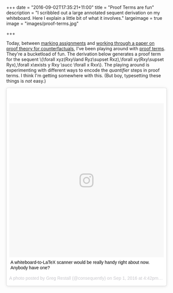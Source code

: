 +++
date = "2016-09-02T17:35:21+11:00"
title = "Proof Terms are fun"
description = "I scribbled out a large annotated sequent derivation on my whiteboard. Here I explain a little bit of what it involves."
largeimage = true
image = "images/proof-terms.jpg"

+++

Today, between [marking assignments](https://consequently.org/class/2016/PHIL20030/) and [working through a paper on proof theory for counterfactuals](https://twitter.com/logicmelb/status/771115105282961410), I've been playing around with [proof terms](https://consequently.org/presentation/2016/terms-for-classical-sequents-aal-2016/). They're a bucketload of fun. The derivation below generates a proof term for the sequent \\(\forall xyz(Rxy\land Ryz\supset Rxz),\forall xy(Rxy\supset Ryx),\forall x\exists y Rxy \succ \forall x Rxx\\). The playing around is experimenting with different ways to encode the *quantifier* steps in proof terms. I think I'm getting somewhere with this. (But boy, typesetting these things is *not* easy.)

<blockquote class="instagram-media" data-instgrm-captioned data-instgrm-version="7" style=" background:#FFF; border:0; border-radius:3px; box-shadow:0 0 1px 0 rgba(0,0,0,0.5),0 1px 10px 0 rgba(0,0,0,0.15); margin: 1px; max-width:658px; padding:0; width:99.375%; width:-webkit-calc(100% - 2px); width:calc(100% - 2px);"><div style="padding:8px;"> <div style=" background:#F8F8F8; line-height:0; margin-top:40px; padding:49.9074074074% 0; text-align:center; width:100%;"> <div style=" background:url(data:image/png;base64,iVBORw0KGgoAAAANSUhEUgAAACwAAAAsCAMAAAApWqozAAAABGdBTUEAALGPC/xhBQAAAAFzUkdCAK7OHOkAAAAMUExURczMzPf399fX1+bm5mzY9AMAAADiSURBVDjLvZXbEsMgCES5/P8/t9FuRVCRmU73JWlzosgSIIZURCjo/ad+EQJJB4Hv8BFt+IDpQoCx1wjOSBFhh2XssxEIYn3ulI/6MNReE07UIWJEv8UEOWDS88LY97kqyTliJKKtuYBbruAyVh5wOHiXmpi5we58Ek028czwyuQdLKPG1Bkb4NnM+VeAnfHqn1k4+GPT6uGQcvu2h2OVuIf/gWUFyy8OWEpdyZSa3aVCqpVoVvzZZ2VTnn2wU8qzVjDDetO90GSy9mVLqtgYSy231MxrY6I2gGqjrTY0L8fxCxfCBbhWrsYYAAAAAElFTkSuQmCC); display:block; height:44px; margin:0 auto -44px; position:relative; top:-22px; width:44px;"></div></div> <p style=" margin:8px 0 0 0; padding:0 4px;"> <a href="https://www.instagram.com/p/BJ1QhRCD7ex/" style=" color:#000; font-family:Arial,sans-serif; font-size:14px; font-style:normal; font-weight:normal; line-height:17px; text-decoration:none; word-wrap:break-word;" target="_blank">A whiteboard-to-LaTeX scanner would be really handy right about now. Anybody have one?</a></p> <p style=" color:#c9c8cd; font-family:Arial,sans-serif; font-size:14px; line-height:17px; margin-bottom:0; margin-top:8px; overflow:hidden; padding:8px 0 7px; text-align:center; text-overflow:ellipsis; white-space:nowrap;">A photo posted by Greg Restall (@consequently) on <time style=" font-family:Arial,sans-serif; font-size:14px; line-height:17px;" datetime="2016-09-01T23:42:54+00:00">Sep 1, 2016 at 4:42pm PDT</time></p></div></blockquote> <script async defer src="//platform.instagram.com/en_US/embeds.js"></script>
